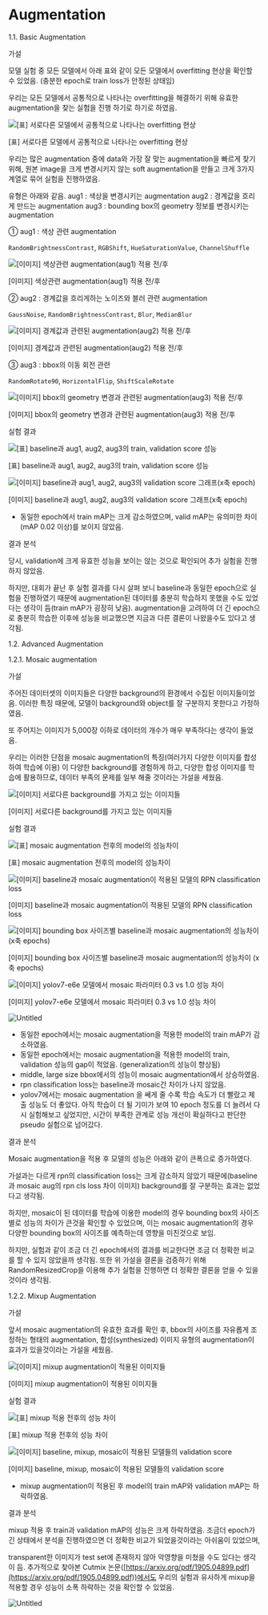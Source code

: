 # Augmentation

1.1. Basic Augmentation

가설

모델 실험 중 모든 모델에서 아래 표와 같이 모든 모델에서 overfitting 현상을 확인할 수 있었음.
(충분한 epoch로 train loss가 안정된 상태임)

우리는 모든 모델에서 공통적으로 나타나는 overfitting을 해결하기 위해 
유효한 augmentation을 찾는 실험을 진행 하기로 하기로 하였음.

![[표] 서로다른 모델에서 공통적으로 나타나는 overfitting 현상](./readme_img/Untitled.png)

[표] 서로다른 모델에서 공통적으로 나타나는 overfitting 현상

우리는 많은 augmentation 중에 data와 가장 잘 맞는 augmentation을 빠르게 찾기 위해, 
원본 image을 크게 변경시키지 않는 soft augmentation을 만들고 크게 3가지 계열로 묶어 실험을 진행하였음. 

유형은 아래와 같음.
aug1 : 색상을 변경시키는 augmentation
aug2 : 경계값을 흐리게 만드는 augmentation
aug3 : bounding box의 geometry 정보를 변경시키는 augmentation

① aug1 : 색상 관련 augmentation

`RandomBrightnessContrast`, `RGBShift`, `HueSaturationValue`, `ChannelShuffle`

![[이미지] 색상관련 augmentation(aug1) 적용 전/후](./readme_img/Untitled%201.png)

[이미지] 색상관련 augmentation(aug1) 적용 전/후

② aug2 : 경계값을 흐리게하는 노이즈와 블러 관련 augmentation

`GaussNoise`, `RandomBrightnessContrast`, `Blur`, `MedianBlur`

![[이미지] 경계값과 관련된 augmentation(aug2) 적용 전/후](./readme_img/Untitled%202.png)

[이미지] 경계값과 관련된 augmentation(aug2) 적용 전/후

③ aug3 : bbox의 이동 회전 관련

`RandomRotate90`, `HorizontalFlip`, `ShiftScaleRotate`

![[이미지] bbox의 geometry 변경과 관련된 augmentation(aug3) 적용 전/후](./readme_img/Untitled%203.png)

[이미지] bbox의 geometry 변경과 관련된 augmentation(aug3) 적용 전/후

실험 결과

![[표] baseline과 aug1, aug2, aug3의 train, validation score 성능](./readme_img/Untitled%204.png)

[표] baseline과 aug1, aug2, aug3의 train, validation score 성능

![[이미지] baseline과 aug1, aug2, aug3의 validation score 그래프(x축 epoch)](./readme_img/Untitled%205.png)

[이미지] baseline과 aug1, aug2, aug3의 validation score 그래프(x축 epoch)

- 동일한 epoch에서 train mAP는 크게 감소하였으며, 
valid mAP는 유의미한 차이(mAP 0.02 이상)를 보이지 않았음.

결과 분석

당시, validation에 크게 유효한 성능을 보이는 않는 것으로 확인되어 추가 실험을 진행 하지 않았음.

하지만, 대회가 끝난 후 실험 결과를 다시 살펴 보니 baseline과 동일한 epoch으로 실험을 진행하였기 때문에
augmentation된 데이터를 충분히 학습하지 못했을 수도 있었다는 생각이 듬(train mAP가 굉장히 낮음).
augmentation을 고려하여 더 긴 epoch으로 충분히 학습한 이후에 성능을 비교했으면 지금과 다른 결론이 나왔을수도 있다고 생각됨.

1.2. Advanced Augmentation

1.2.1. Mosaic augmentation

가설

주어진 데이터셋의 이미지들은 다양한 background의 환경에서 수집된 이미지들이었음.
이러한 특징 때문에, 모델이 background와 object를 잘 구분하지 못한다고 가정하였음.

또 주어지는 이미지가 5,000장 이하로 데이터의 개수가 매우 부족하다는 생각이 들었음.

우리는 이러한 단점을 mosaic augmentation의 특징(여러가지 다양한 이미지를 합성하여 학습에 이용)
이 다양한 background를 경험하게 하고, 다양한 합성 이미지를 학습에 활용하므로, 
데이터 부족의 문제를 일부 해줄 것이라는 가설을 세웠음.

![[이미지] 서로다른 background를 가지고 있는 이미지들](./readme_img/Untitled%206.png)

[이미지] 서로다른 background를 가지고 있는 이미지들

실험 결과

![[표] mosaic augmentation 전후의 model의 성능차이](./readme_img/Untitled%207.png)

[표] mosaic augmentation 전후의 model의 성능차이

![[이미지] baseline과 mosaic augmentation이 적용된 모델의 RPN classification loss](./readme_img/Untitled%208.png)

[이미지] baseline과 mosaic augmentation이 적용된 모델의 RPN classification loss

![[이미지] bounding box 사이즈별 baseline과 mosaic augmentation의 성능차이 (x축 epochs)](./readme_img/Untitled%209.png)

[이미지] bounding box 사이즈별 baseline과 mosaic augmentation의 성능차이 (x축 epochs)

![[이미지] yolov7-e6e 모델에서 mosaic 파라미터 0.3 vs 1.0 성능 차이](./readme_img/Untitled%2010.png)

[이미지] yolov7-e6e 모델에서 mosaic 파라미터 0.3 vs 1.0 성능 차이

![Untitled](./readme_img/Untitled%2011.png)

- 동일한 epoch에서는 mosaic augmentation을 적용한 model의 train mAP가 감소하였음.
- 동일한 epoch에서는 mosaic augmentation을 적용한 model의 train, validation 성능의 gap이 적었음.
(generalization의 성능이 향상됨)
- middle, large size bbox에서의 성능이 mosaic augmentation에서 상승하였음.
- rpn classification loss는 baseline과 mosaic간 차이가 나지 않았음.
- yolov7에서는 mosaic augmentation 을 쎄게 줄 수록 학습 속도가 더 빨랐고 제출 성능도 더 좋았다. 
아직 학습이 더 될 기미가 보여 10 epoch 정도를 더 늘려서 다시 실험해보고 싶었지만, 
시간이 부족한 관계로 성능 개선이 확실하다고 판단한 pseudo 실험으로 넘어갔다.

결과 분석

Mosaic augmentation을 적용 후 모델의 성능은 아래와 같이 큰폭으로 증가하였다.

가설과는 다르게 rpn의 classification loss는 크게 감소하지 않았기 때문에(baseline과 mosaic aug의 rpn cls loss 차이 이미지)
background를 잘 구분하는 효과는 없었다고 생각됨.

하지만, mosaic이 된 데이터를 학습에 이용한 model의 경우 bounding box의 사이즈별로 성능의 차이가 큰것을 확인할 수 있었으며,
이는 mosaic augmentation의 경우 다양한 bounding box의 사이즈를 예측하는데 영향을 미친것으로 보임.

하지만, 실험과 같이 조금 더 긴 epoch에서의 결과를 비교한다면 조금 더 정확한 비교를 할 수 있지 않았을까 생각됨.
또한 위 가설을 결론을 검증하기 위해 RandomResizedCrop을 이용해 추가 실험을 진행하면 더 정확한 결론을 얻을 수 있을것이라 생각됨.

1.2.2. Mixup Augmentation

가설

앞서 mosaic augmentation의 유효한 효과를 확인 후, bbox의 사이즈를 자유롭게 조정하는 형태의 augmentation,
합성(synthesized) 이미지 유형의 augmentation이 효과가 있을것이라는 가설을 세웠음.

![[이미지] mixup augmentation이 적용된 이미지들](./readme_img/Untitled%2012.png)

[이미지] mixup augmentation이 적용된 이미지들

실험 결과

![[표] mixup 적용 전후의 성능 차이](./readme_img/Untitled%2013.png)

[표] mixup 적용 전후의 성능 차이

![[이미지] baseline, mixup, mosaic이 적용된 모델들의 validation score](./readme_img/Untitled%2014.png)

[이미지] baseline, mixup, mosaic이 적용된 모델들의 validation score

- mixup augmentation이 적용된 후 model의 train mAP와 validation mAP는 하락하였음.

결과 분석

mixup 적용 후 train과 validation mAP의 성능은 크게 하락하였음.
조금더 epoch가 긴 상태에서 분석을 진행하였으면 더 정확한 비교가 되었을것이라는 아쉬움이 있었으며,

transparent한 이미지가 test set에 존재하지 않아 악영향을 미쳤을 수도 있다는 생각이 듬.
추가적으로 찾아본 Cutmix 논문([https://arxiv.org/pdf/1905.04899.pdf](https://arxiv.org/pdf/1905.04899.pdf))에서도 우리의 실험과 유사하게
mixup을 적용할 경우 성능이 소폭 하락하는 것을 확인할 수 있었음.

![Untitled](./readme_img/Untitled%2015.png)